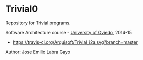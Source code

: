 Trivial0
=============

Repository for Trivial programs. 

Software Architecture course - [University of Oviedo](http://www.uniovi.es), 2014-15

* https://travis-ci.org/Arquisoft/Trivial_i2a.svg?branch=master


Author: Jose Emilio Labra Gayo


